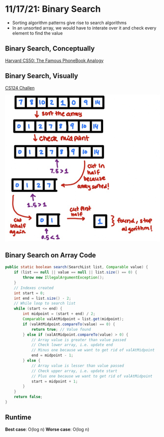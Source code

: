 # 11/17/21: Binary Search

- Sorting algorithm patterns give rise to search algorithms
- In an unsorted array, we would have to interate over it and check every element to find the value

## Binary Search, Conceptually
[Harvard CS50: The Famous PhoneBook Analogy](https://youtu.be/o2LqhHoAXxI)

## Binary Search, Visually
[CS124 Challen](https://youtu.be/0IAwYcS9uCs)

![Binary Search Visually](/Images/BinarySearch.png)

## Binary Search on Array Code
```java
public static boolean search(SearchList list, Comparable value) {
    if (list == null || value == null || list.size() == 0) {
        throw new IllegalArgumentException();
    }
    // Indexes created
    int start = 0;
    int end = list.size() - 2;
    // While loop to search list
    while (start <= end) {
        int midpoint = (start + end) / 2;
        Comparable valAtMidpoint = list.get(midpoint);
        if (valAtMidpoint.compareTo(value) == 0) {
            return true; // Value found
        } else if (valAtMidpoint.compareTo(value) > 0) {
            // Array value is greater than value passed
            // Check lower array, i.e. update end
            // Minus one because we want to get rid of valAtMidpoint
            end = midpoint - 1;
        } else {
            // Array value is lesser than value passed
            // Check upper array, i.e. update start
            // Plus one because we want to get rid of valAtMidpoint
            start = midpoint + 1;
        }
    }
    return false;
}
```

## Runtime
**Best case**: O(log n)
**Worse case**: O(log n)